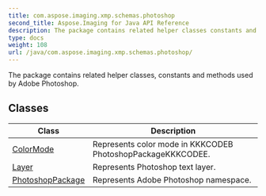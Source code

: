 ```yaml
---
title: com.aspose.imaging.xmp.schemas.photoshop
second_title: Aspose.Imaging for Java API Reference
description: The package contains related helper classes constants and methods used by Adobe Photoshop.
type: docs
weight: 108
url: /java/com.aspose.imaging.xmp.schemas.photoshop/
---
```


The package contains related helper classes, constants and methods used by Adobe Photoshop.


## Classes

| Class | Description |
| --- | --- |
| [ColorMode](../com.aspose.imaging.xmp.schemas.photoshop/colormode) | Represents color mode in KKKCODEB PhotoshopPackageKKKCODEE. |
| [Layer](../com.aspose.imaging.xmp.schemas.photoshop/layer) | Represents Photoshop text layer. |
| [PhotoshopPackage](../com.aspose.imaging.xmp.schemas.photoshop/photoshoppackage) | Represents Adobe Photoshop namespace. |
